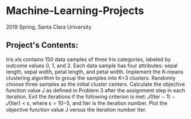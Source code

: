 # Machine-Learning-Projects
2019 Spring, Santa Clara University

## Project's Contents:    
Iris.xls contains 150 data samples of three Iris categories, labeled by outcome values 0, 1, and 2. Each data sample has four attributes: sepal length, sepal width, petal length, and petal width. Implement the K-means clustering algorithm to group the samples into K=3 clusters. Randomly choose three samples as the initial cluster centers. Calculate the objective function value J as defined in Problem 3 after the assignment step in each iteration. Exit the iterations if the following criterion is met: 𝐽(Iter − 1) − 𝐽(Iter) < ε, where ε = 10−5, and Iter is the iteration number. Plot the objective function value J versus the iteration number Iter.
